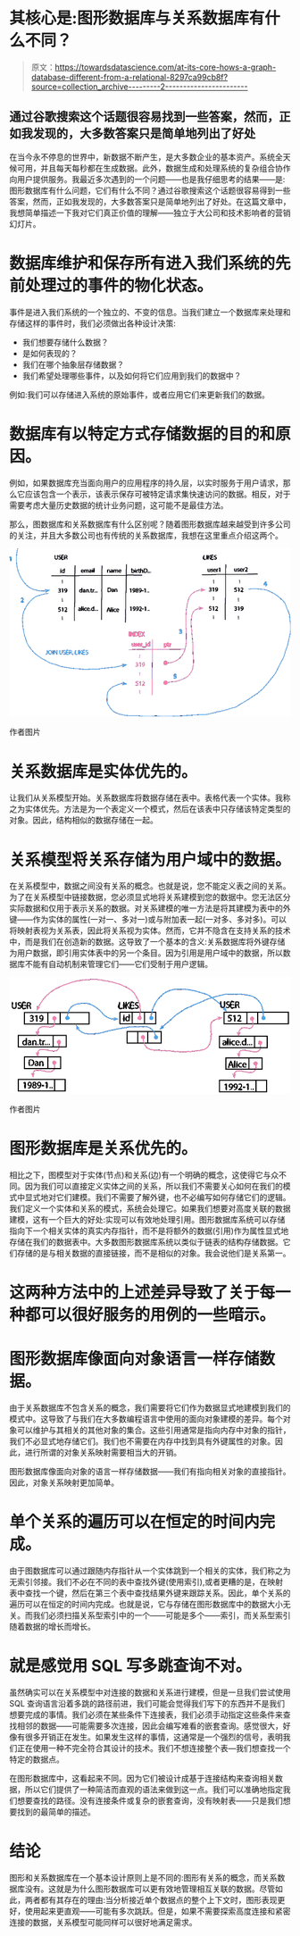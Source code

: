 # 其核心是:图形数据库与关系数据库有什么不同？

> 原文：<https://towardsdatascience.com/at-its-core-hows-a-graph-database-different-from-a-relational-8297ca99cb8f?source=collection_archive---------2----------------------->

## 通过谷歌搜索这个话题很容易找到一些答案，然而，正如我发现的，大多数答案只是简单地列出了好处

在当今永不停息的世界中，新数据不断产生，是大多数企业的基本资产。系统全天候可用，并且每天每秒都在生成数据。此外，数据生成和处理系统的复杂组合协作向用户提供服务。我最近多次遇到的一个问题——也是我仔细思考的结果——是:图形数据库有什么问题，它们有什么不同？通过谷歌搜索这个话题很容易得到一些答案，然而，正如我发现的，大多数答案只是简单地列出了好处。在这篇文章中，我想简单描述一下我对它们真正价值的理解——独立于大公司和技术影响者的营销幻灯片。

# 数据库维护和保存所有进入我们系统的先前处理过的事件的物化状态。

事件是进入我们系统的一个独立的、不变的信息。当我们建立一个数据库来处理和存储这样的事件时，我们必须做出各种设计决策:

*   我们想要存储什么数据？
*   是如何表现的？
*   我们在哪个抽象层存储数据？
*   我们希望处理哪些事件，以及如何将它们应用到我们的数据中？

例如:我们可以存储进入系统的原始事件，或者应用它们来更新我们的数据。

# 数据库有以特定方式存储数据的目的和原因。

例如，如果数据库充当面向用户的应用程序的持久层，以实时服务于用户请求，那么它应该包含一个表示，该表示保存可被特定请求集快速访问的数据。相反，对于需要考虑大量历史数据的统计业务问题，这可能不是最佳方法。

那么，图数据库和关系数据库有什么区别呢？随着图形数据库越来越受到许多公司的关注，并且大多数公司也有传统的关系数据库，我想在这里重点介绍这两个。

![](img/deef9b6081e374c57b4823292664d501.png)

作者图片

# 关系数据库是实体优先的。

让我们从关系模型开始。关系数据库将数据存储在表中。表格代表一个实体。我称之为实体优先。方法是为一个表定义一个模式，然后在该表中只存储该特定类型的对象。因此，结构相似的数据存储在一起。

# 关系模型将关系存储为用户域中的数据。

在关系模型中，数据之间没有关系的概念。也就是说，您不能定义表之间的关系。为了在关系模型中链接数据，您必须显式地将关系建模到您的数据中。您无法区分实际数据和仅用于表示关系的数据。对关系建模的唯一方法是将其建模为表中的外键——作为实体的属性(一对一、多对一)或与附加表一起(一对多、多对多)。可以将映射表视为关系表，因此将关系视为实体。然而，它并不隐含在支持关系的技术中，而是我们在创造新的数据。这导致了一个基本的含义:关系数据库将外键存储为用户数据，即引用实体表中的另一个条目。因为引用是用户域中的数据，所以数据库不能有自动机制来管理它们——它们受制于用户逻辑。

![](img/02c20e6452911198fc6d7333c9d8038b.png)

作者图片

# 图形数据库是关系优先的。

相比之下，图模型对于实体(节点)和关系(边)有一个明确的概念，这使得它与众不同。因为我们可以直接定义实体之间的关系，所以我们不需要关心如何在我们的模式中显式地对它们建模。我们不需要了解外键，也不必编写如何存储它们的逻辑。我们定义一个实体和关系的模式，系统会处理它。如果我们想要对高度关联的数据建模，这有一个巨大的好处:实现可以有效地处理引用。图形数据库系统可以存储指向下一个相关实体的真实内存指针，而不是将额外的数据(引用)作为属性显式地存储在我们的数据表中。大多数图形数据库系统以类似于链表的结构存储数据。它们存储的是与相关数据的直接链接，而不是相似的对象。我会说他们是关系第一。

# 这两种方法中的上述差异导致了关于每一种都可以很好服务的用例的一些暗示。

# 图形数据库像面向对象语言一样存储数据。

由于关系数据库不包含关系的概念，我们需要将它们作为数据显式地建模到我们的模式中。这导致了与我们在大多数编程语言中使用的面向对象建模的差异。每个对象可以维护与其相关的其他对象的集合。这些引用通常是指向内存中对象的指针，我们不必显式地存储它们。我们也不需要在内存中找到具有外键属性的对象。因此，进行所谓的对象关系映射需要相当大的开销。

图形数据库像面向对象的语言一样存储数据——我们有指向相关对象的直接指针。因此，对象关系映射更加简单。

# 单个关系的遍历可以在恒定的时间内完成。

由于图数据库可以通过跟随内存指针从一个实体跳到一个相关的实体，我们称之为无索引邻接。我们不必在不同的表中查找外键(使用索引),或者更糟的是，在映射表中查找一个键，然后在第三个表中查找结果外键来跟踪关系。因此，单个关系的遍历可以在恒定的时间内完成。也就是说，它与存储在图形数据库中的数据大小无关。而我们必须扫描关系型索引中的一个——可能是多个——索引，而关系型索引随着数据的增长而增长。

# 就是感觉用 SQL 写多跳查询不对。

虽然确实可以在关系模型中对连接的数据和关系进行建模，但是一旦我们尝试使用 SQL 查询语言沿着多跳的路径前进，我们可能会觉得我们写下的东西并不是我们想要完成的事情。我们必须在某些条件下连接表，我们必须手动指定这些条件来查找相邻的数据——可能需要多次连接，因此会编写难看的嵌套查询。感觉很大，好像有很多开销正在发生。如果发生这样的事情，这通常是一个强烈的信号，表明我们正在使用一种不完全符合其设计的技术。我们不想连接整个表—我们想查找一个特定的数据点。

在图形数据库中，这看起来不同。因为它们被设计成基于连接结构来查询相关数据，所以它们提供了一种简洁而直观的语法来做到这一点。我们可以准确地指定我们想要查找的路径。没有连接条件或复杂的嵌套查询，没有映射表——只是我们想要找到的最简单的描述。

# 结论

图形和关系数据库在一个基本设计原则上是不同的:图形有关系的概念，而关系数据库没有。这就是为什么图形数据库可以更有效地管理相互关联的数据。尽管如此，两者都有其存在的理由:当分析接近单个数据点的整个上下文时，图形表现更好，使用起来更直观——可能有多次跳跃。但是，如果不需要探索高度连接和紧密连接的数据，关系模型可能同样可以很好地满足需求。